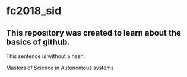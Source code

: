 # fc2018_sid

## This repository was created to learn about the basics of github.

This sentence is without a hash.

Masters of Science in Autonomous systems
